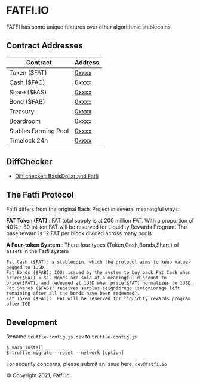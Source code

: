 # FATFI.IO

FATFI has some unique features over other algorithmic stablecoins.
## Contract Addresses
| Contract  | Address |
| ------------- | ------------- |
| Token ($FAT) | [0xxxx](https://etherscan.io/token/0xxx) |
| Cash ($FAC) | [0xxxx](https://etherscan.io/token/0xxx) |
| Share ($FAS) | [0xxxx](https://xxx) |
| Bond ($FAB) | [0xxxx](https://xxx) |
| Treasury | [0xxxx](https://xxx) |
| Boardroom | [0xxxx](https://xxx) |
| Stables Farming Pool | [0xxxx](https://xxx#code) |
| Timelock 24h | [0xxxx](https://etherscan.io/token/0xxx) |

## DiffChecker
* [Diff checker: BasisDollar and Fatfi](https://www.diffchecker.com/KVlWQm0A)


## The Fatfi Protocol

Fatfi differs from the original Basis Project in several meaningful ways:

**FAT Token (FAT)** :
FAT total supply is at 200 million FAT. With a proportion of 40% - 80 million FAT will be reserved for Liquidity Rewards Program. The base reward is 12 FAT per block divided across many pools

**A Four-token System** :
There four types (Token,Cash,Bonds,Share) of assets in the Fatfi system

    Fat Cash ($FAT): a stablecoin, which the protocol aims to keep value-pegged to 1USD.
    Fat Bonds ($FAB): IOUs issued by the system to buy back Fat Cash when price($FAT) < $1. Bonds are sold at a meaningful discount to price($FAT), and redeemed at 1USD when price($FAT) normalizes to 1USD.
    Fat Shares ($FAS): receives surplus seigniorage (seigniorage left remaining after all the bonds have been redeemed).
    Fat Token ($FAT):  FAT will be reserved for liquidity rewards program after TGE

## Development
Rename `truffle-config.js.dev` to `truffle-config.js`
```
$ yarn install
$ truffle migrate --reset --network [option]

```

For security concerns, please submit an issue here.
``
dev@fatfi.io
``

© Copyright 2021, Fatfi.io
